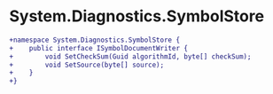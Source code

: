 # System.Diagnostics.SymbolStore

``` diff
+namespace System.Diagnostics.SymbolStore {
+    public interface ISymbolDocumentWriter {
+        void SetCheckSum(Guid algorithmId, byte[] checkSum);
+        void SetSource(byte[] source);
+    }
+}
```
